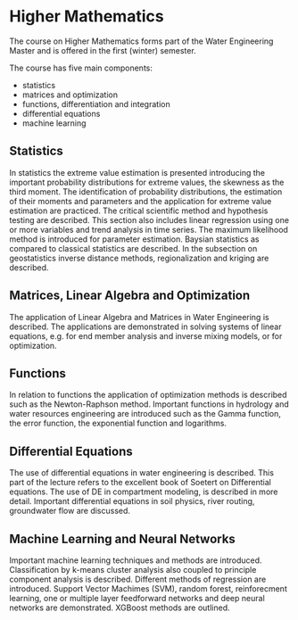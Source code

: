 # Higher Mathematics

The course on Higher Mathematics forms part of the Water Engineering Master and is offered in the first (winter) semester.

The course has five main components:
- statistics
- matrices and optimization
- functions, differentiation and integration
- differential equations
- machine learning

## Statistics

In statistics the extreme value estimation is presented introducing the important probability distributions for extreme values, the skewness as the third moment. The identification of probability distributions, the estimation of their moments and parameters and the application for extreme value estimation are practiced. The critical scientific method and hypothesis testing are described. This section also includes linear regression using one or more variables and trend analysis in time series. The maximum likelihood method is introduced for parameter estimation. Baysian statistics as compared to classical statistics are described. In the subsection on geostatistics inverse distance methods, regionalization and kriging are described.  

## Matrices, Linear Algebra and Optimization

The application of Linear Algebra and Matrices in Water Engineering is described. The applications are demonstrated in solving systems of linear equations, e.g. for end member analysis and inverse mixing models, or for optimization.

## Functions

In relation to functions the application of optimization methods is described such as the Newton-Raphson method. Important functions in hydrology and water resources engineering are introduced such as the Gamma function, the error function, the exponential function and logarithms. 

## Differential Equations

The use of differential equations in water engineering is described. This part of the lecture refers to the excellent book of Soetert on Differential equations. The use of DE in compartment modeling, is described in more detail. Important differential equations in soil physics, river routing, groundwater flow are discussed. 

## Machine Learning and Neural Networks

Important machine learning techniques and methods are introduced. Classification by k-means cluster analysis also coupled to principle component analysis is described. Different methods of regression are introduced. Support Vector Machimes (SVM), random forest, reinforecment learning, one or multiple layer feedforward networks and deep neural networks are demonstrated. XGBoost methods are outlined.


